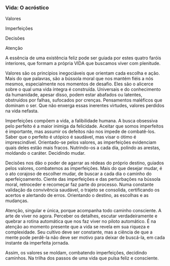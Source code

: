 ### Vida: O acróstico 

Valores

Imperfeições

Decisões

Atenção

A essência de uma existência feliz pode ser guiada por estes quatro faróis interiores, que formam a própria VIDA que buscamos viver com plenitude.

Valores são os princípios inegociáveis que orientam cada escolha e ação. Mais do que palavras, são a bússola moral que nos mantém fiéis a nós mesmos, especialmente nos momentos de desafio. Eles são o alicerce sobre o qual uma vida íntegra é construída. Universais e do conhecimento da humanidade, apesar disso, podem estar abafados ou latentes, obstruídos por falhas, sufocados por crenças. Pensamentos maléficos que dominam o ser. Que não enxerga essas inerentes virtudes, valores perdidos na vida nefasta.

Imperfeições compõem a vida, a falibilidade humana. A busca obsessiva pelo perfeito é a maior inimiga da felicidade. Aceitar que somos imperfeitos é importante, mas assumir os defeitos não nos impede de combatê-los. Saber que o perfeito é utópico é saudável, mas visar o ótimo é imprescindível. Orientado-se pelos valores, as imperfeições evidenciam quais deles estão mais fracos. Nutrindo-os a cada dia, polindo as arestas, moldando o caráter. Decidindo mudar.

Decisões nos dão o poder de agarrar as rédeas do próprio destino, guiados pelos valores, combatemos as imperfeições. Mais do que desejar mudar, é o ato corajoso de escolher mudar, de buscar a cada dia o caminho do aperfeiçoamento. Ciente das imperfeições e das perturbações na bússola moral, retroceder e recomeçar faz parte do processo. Numa constante validação da convivência saudável, o trajeto se consolida, certificando os acertos e alertando de erros. Orientando o destino, as escolhas e as mudanças.

Atenção, singular e única, porque acompanha todo caminho consciente. A arte de viver no agora. Perceber os detalhes, escutar verdadeiramente e quebrar a rotina automática que nos faz viver no piloto automático. É na atenção ao momento presente que a vida se revela em sua riqueza e complexidade. Seu cultivo deve ser constante, mas a ciência de que a mente pode perdê-la não deve ser motivo para deixar de buscá-la, em cada instante da imperfeita jornada.

Assim, os valores se moldam, combatendo imperfeições, decidindo caminhos. Na trilha dos passos de uma vida que pulsa feliz e consciente.